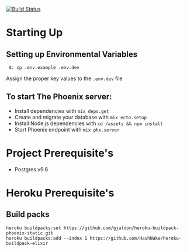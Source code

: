 [![Build Status](https://travis-ci.org/GeorgeKaraszi/Plover.svg?branch=master)](https://travis-ci.org/GeorgeKaraszi/Plover)

# Starting Up

## Setting up Environmental Variables
` $: cp .env.example .env.dev`

Assign the proper key values to the `.env.dev` file

## To start The Phoenix server:

  * Install dependencies with `mix deps.get`
  * Create and migrate your database with `mix ecto.setup`
  * Install Node.js dependencies with `cd /assets && npm install`
  * Start Phoenix endpoint with `mix phx.server`

# Project Prerequisite's

* Postgres v9.6

# Heroku Prerequisite's

## Build packs

```
heroku buildpacks:set https://github.com/gjaldon/heroku-buildpack-phoenix-static.git
heroku buildpacks:add --index 1 https://github.com/HashNuke/heroku-buildpack-elixir
```
